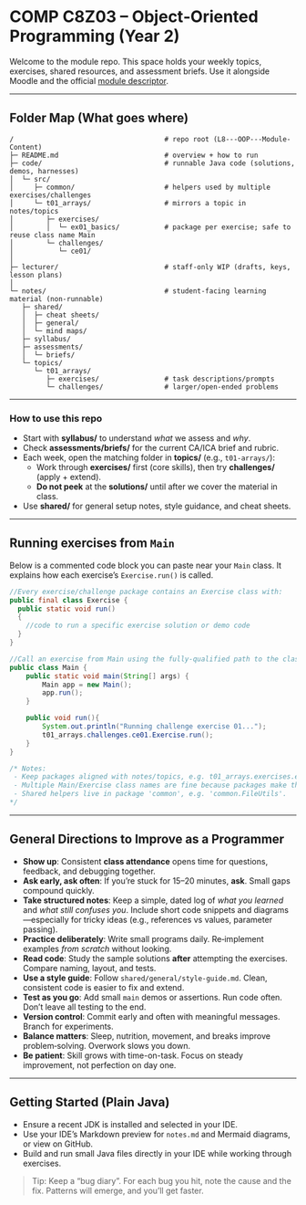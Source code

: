 # COMP C8Z03 – Object‑Oriented Programming (Year 2)

Welcome to the module repo. This space holds your weekly topics, exercises, shared resources, and assessment briefs. Use it alongside Moodle and the official [module descriptor](https://courses.dkit.ie/index.cfm/page/module/moduleId/55497/deliveryperiodid/1066).

---

## Folder Map (What goes where)

```text
/                                     # repo root (L8---OOP---Module-Content)
├─ README.md                          # overview + how to run
├─ code/                              # runnable Java code (solutions, demos, harnesses)
│  └─ src/
│     ├─ common/                      # helpers used by multiple exercises/challenges
│     └─ t01_arrays/                  # mirrors a topic in notes/topics
│        ├─ exercises/
│        │  └─ ex01_basics/           # package per exercise; safe to reuse class name Main
│        └─ challenges/
│           └─ ce01/
│
├─ lecturer/                          # staff-only WIP (drafts, keys, lesson plans)
│
└─ notes/                             # student-facing learning material (non-runnable)
   ├─ shared/
   │  ├─ cheat sheets/
   │  ├─ general/
   │  └─ mind maps/
   ├─ syllabus/
   ├─ assessments/
   │  └─ briefs/
   └─ topics/
      └─ t01_arrays/
         ├─ exercises/                # task descriptions/prompts
         └─ challenges/               # larger/open-ended problems
```

---

### How to use this repo
- Start with **syllabus/** to understand *what* we assess and *why*.
- Check **assessments/briefs/** for the current CA/ICA brief and rubric.
- Each week, open the matching folder in **topics/** (e.g., `t01-arrays/`):
  - Work through **exercises/** first (core skills), then try **challenges/** (apply + extend).
  - **Do not peek** at the **solutions/** until after we cover the material in class.
- Use **shared/** for general setup notes, style guidance, and cheat sheets.

---

## Running exercises from `Main`

Below is a commented code block you can paste near your `Main` class. It explains how each exercise’s `Exercise.run()` is called.

```java
//Every exercise/challenge package contains an Exercise class with:
public final class Exercise {
  public static void run() 
  { 
    //code to run a specific exercise solution or demo code
  }
}

//Call an exercise from Main using the fully-qualified path to the class (e.g. t01_arrays.challenges.ce01.Exercise):
public class Main {
    public static void main(String[] args) {
        Main app = new Main();
        app.run();
    }

    public void run(){
        System.out.println("Running challenge exercise 01...");
        t01_arrays.challenges.ce01.Exercise.run();
    }
}

/* Notes:
 - Keep packages aligned with notes/topics, e.g. t01_arrays.exercises.ex01_basics.
 - Multiple Main/Exercise class names are fine because packages make them unique.
 - Shared helpers live in package 'common', e.g. 'common.FileUtils'.
*/
```

---

## General Directions to Improve as a Programmer

- **Show up**: Consistent **class attendance** opens time for questions, feedback, and debugging together.
- **Ask early, ask often**: If you’re stuck for 15–20 minutes, **ask**. Small gaps compound quickly.
- **Take structured notes**: Keep a simple, dated log of *what you learned* and *what still confuses you*. Include short
  code snippets and diagrams—especially for tricky ideas (e.g., references vs values, parameter passing).
- **Practice deliberately**: Write small programs daily. Re‑implement examples *from scratch* without looking.
- **Read code**: Study the sample solutions **after** attempting the exercises. Compare naming, layout, and tests.
- **Use a style guide**: Follow `shared/general/style-guide.md`. Clean, consistent code is easier to fix and extend.
- **Test as you go**: Add small `main` demos or assertions. Run code often. Don’t leave all testing to the end.
- **Version control**: Commit early and often with meaningful messages. Branch for experiments.
- **Balance matters**: Sleep, nutrition, movement, and breaks improve problem‑solving. Overwork slows you down.
- **Be patient**: Skill grows with time-on-task. Focus on steady improvement, not perfection on day one.

---

## Getting Started (Plain Java)
- Ensure a recent JDK is installed and selected in your IDE.
- Use your IDE’s Markdown preview for `notes.md` and Mermaid diagrams, or view on GitHub.
- Build and run small Java files directly in your IDE while working through exercises.

> Tip: Keep a “bug diary”. For each bug you hit, note the cause and the fix. Patterns will emerge, and you’ll get faster.
